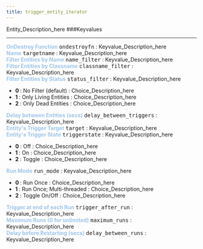 ```yaml
---
title: trigger_entity_iterator
---
```


Entity_Description_here
###Keyvalues
<hr>
<div class="entityentry">
<span style="color:#9fc5e8;"><b>OnDestroy Function</b></span> <kbd  class="tooltip" data-tooltip="string">ondestroyfn</kbd> :
Keyvalue_Description_here
</div>
<div class="entityentry">
<span style="color:#9fc5e8;"><b>Name</b></span> <kbd  class="tooltip" data-tooltip="target_source">targetname</kbd> :
Keyvalue_Description_here
</div>
<div class="entityentry">
<span style="color:#9fc5e8;"><b>Filter Entities by Name</b></span> <kbd  class="tooltip" data-tooltip="target_destination">name_filter</kbd> :
Keyvalue_Description_here
</div>
<div class="entityentry">
<span style="color:#9fc5e8;"><b>Filter Entities by Classname</b></span> <kbd  class="tooltip" data-tooltip="string">classname_filter</kbd> :
Keyvalue_Description_here
</div>
<div class="entityentry">
<span style="color:#9fc5e8;"><b>Filter Entities by Status</b></span> <kbd  class="tooltip" data-tooltip="choices">status_filter</kbd> :
Keyvalue_Description_here
<ul>
<li><b>0 </b></span> : No Filter (default) : Choice_Description_here</li>
<li><b>1 </b></span> : Only Living Entities : Choice_Description_here</li>
<li><b>2 </b></span> : Only Dead Entities : Choice_Description_here</li>
</ul>
</div>
<div class="entityentry">
<span style="color:#9fc5e8;"><b>Delay between Entities (secs)</b></span> <kbd  class="tooltip" data-tooltip="string">delay_between_triggers</kbd> :
Keyvalue_Description_here
</div>
<div class="entityentry">
<span style="color:#9fc5e8;"><b>Entity's Trigger Target</b></span> <kbd  class="tooltip" data-tooltip="target_destination">target</kbd> :
Keyvalue_Description_here
</div>
<div class="entityentry">
<span style="color:#9fc5e8;"><b>Entity's Trigger State</b></span> <kbd  class="tooltip" data-tooltip="choices">triggerstate</kbd> :
Keyvalue_Description_here
<ul>
<li><b>0 </b></span> : Off : Choice_Description_here</li>
<li><b>1 </b></span> : On : Choice_Description_here</li>
<li><b>2 </b></span> : Toggle : Choice_Description_here</li>
</ul>
</div>
<div class="entityentry">
<span style="color:#9fc5e8;"><b>Run Mode</b></span> <kbd  class="tooltip" data-tooltip="choices">run_mode</kbd> :
Keyvalue_Description_here
<ul>
<li><b>0 </b></span> : Run Once : Choice_Description_here</li>
<li><b>1 </b></span> : Run Once; Multi-threaded : Choice_Description_here</li>
<li><b>2 </b></span> : Toggle On/Off : Choice_Description_here</li>
</ul>
</div>
<div class="entityentry">
<span style="color:#9fc5e8;"><b>Trigger at end of each Run</b></span> <kbd  class="tooltip" data-tooltip="target_destination">trigger_after_run</kbd> :
Keyvalue_Description_here
</div>
<div class="entityentry">
<span style="color:#9fc5e8;"><b>Maximum Runs (0 for unlimited)</b></span> <kbd  class="tooltip" data-tooltip="integer">maximum_runs</kbd> :
Keyvalue_Description_here
</div>
<div class="entityentry">
<span style="color:#9fc5e8;"><b>Delay before Restarting (secs)</b></span> <kbd  class="tooltip" data-tooltip="string">delay_between_runs</kbd> :
Keyvalue_Description_here
</div>
